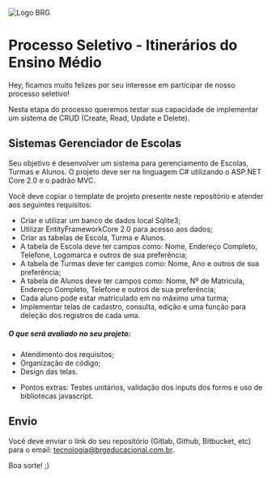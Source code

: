 ![Logo BRG](https://image.ibb.co/isVc3o/image.png)

# Processo Seletivo - Itinerários do Ensino Médio

Hey, ficamos muito felizes por seu interesse em participar de nosso processo seletivo!

Nesta etapa do processo queremos testar sua capacidade de implementar um sistema de CRUD (Create, Read, Update e Delete).


## Sistemas Gerenciador de Escolas

Seu objetivo é desenvolver um sistema para gerenciamento de Escolas, Turmas e Alunos. O projeto deve ser na linguagem C# utilizando o ASP.NET Core 2.0 e o padrão MVC.

Você deve copiar o template de projeto presente neste repositório e atender aos seguintes requisitos:
  - Criar e utilizar um banco de dados local Sqlite3;
  - Utilizar EntityFrameworkCore 2.0 para acesso aos dados;
  - Criar as tabelas de Escola, Turma e Alunos.
  - A tabela de Escola deve ter campos como: Nome, Endereço Completo, Telefone, Logomarca e outros de sua preferência;
  - A tabela de Turmas deve ter campos como: Nome, Ano e outros de sua preferência;
  - A tabela de Alunos deve ter campos como: Nome, Nº de Matrícula, Endereço Completo, Telefone e outros de sua preferência;
  - Cada aluno pode estar matriculado em no máximo uma turma;
  - Implementar telas de cadastro, consulta, edição e uma função para deleção dos registros de cada uma.

##### O que será avaliado no seu projeto:
  - Atendimento dos requisitos;
  - Organização de código;
  - Design das telas.

* Pontos extras: Testes unitários, validação dos inputs dos forms e uso de bibliotecas javascript. 

## Envio 

Você deve enviar o link do seu repositório (Gitlab, Github, Bitbucket, etc) para o email: tecnologia@brgeducacional.com.br.

Boa sorte! ;)
